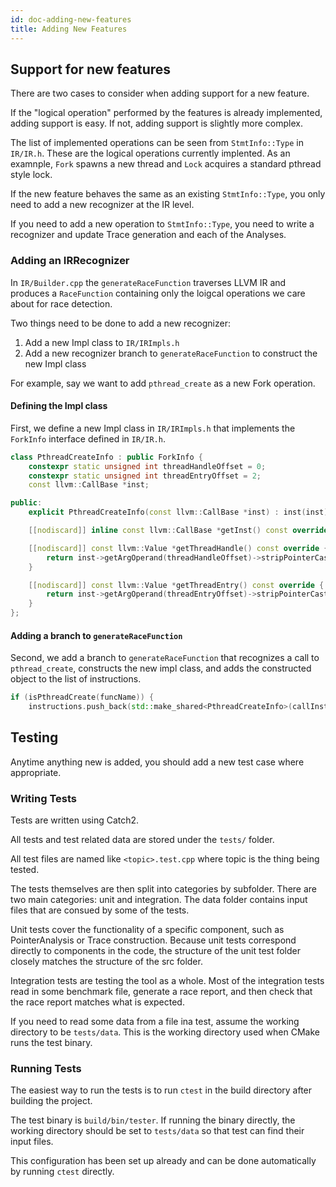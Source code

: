```yaml
---
id: doc-adding-new-features
title: Adding New Features
---
```


## Support for new features

There are two cases to consider when adding support for a new feature.

If the "logical operation" performed by the features is already implemented, adding support is easy. If not, adding support is slightly more complex.

The list of implemented operations can be seen from `StmtInfo::Type` in `IR/IR.h`. These are the logical operations currently implented. As an examnple, `Fork` spawns a new thread and `Lock` acquires a standard pthread style lock.

If the new feature behaves the same as an existing `StmtInfo::Type`, you only need to add a new recognizer at the IR level.

If you need to add a new operation to `StmtInfo::Type`, you need to write a recognizer and update Trace generation and each of the Analyses.

### Adding an IRRecognizer

In `IR/Builder.cpp` the `generateRaceFunction` traverses LLVM IR and produces a `RaceFunction` containing only the loigcal operations we care about for race detection.

Two things need to be done to add a new recognizer:
 1. Add a new Impl class to `IR/IRImpls.h`
 2. Add a new recognizer branch to `generateRaceFunction` to construct the new Impl class

For example, say we want to add `pthread_create` as a new Fork operation.

#### Defining the Impl class

First, we define a new Impl class in `IR/IRImpls.h` that implements the `ForkInfo` interface defined in `IR/IR.h`.

```cpp
class PthreadCreateInfo : public ForkInfo {
    constexpr static unsigned int threadHandleOffset = 0;
    constexpr static unsigned int threadEntryOffset = 2;
    const llvm::CallBase *inst;

public:
    explicit PthreadCreateInfo(const llvm::CallBase *inst) : inst(inst) {}

    [[nodiscard]] inline const llvm::CallBase *getInst() const override { return inst; }

    [[nodiscard]] const llvm::Value *getThreadHandle() const override {
        return inst->getArgOperand(threadHandleOffset)->stripPointerCasts();
    }

    [[nodiscard]] const llvm::Value *getThreadEntry() const override {
        return inst->getArgOperand(threadEntryOffset)->stripPointerCasts();
    }
};
```

#### Adding a branch to `generateRaceFunction`

Second, we add a branch to `generateRaceFunction` that recognizes a call to `pthread_create`, constructs the new impl class, and adds the constructed object to the list of instructions.

```cpp
if (isPthreadCreate(funcName)) {
    instructions.push_back(std::make_shared<PthreadCreateInfo>(callInst));
```

## Testing

Anytime anything new is added, you should add a new test case where appropriate.

### Writing Tests

Tests are written using Catch2.

All tests and test related data are stored under the `tests/` folder.

All test files are named like `<topic>.test.cpp` where topic is the thing being tested.

The tests themselves are then split into categories by subfolder. There are two main categories: unit and integration. The data folder contains input files that are consued by some of the tests.

Unit tests cover the functionality of a specific component, such as PointerAnalysis or Trace construction. Because unit tests correspond directly to components in the code, the structure of the unit test folder closely matches the structure of the src folder.

Integration tests are testing the tool as a whole. Most of the integration tests read in some benchmark file, generate a race report, and then check that the race report matches what is expected.

If you need to read some data from a file ina  test, assume the working directory to be `tests/data`. This is the working directory used when CMake runs the test binary.


### Running Tests

The easiest way to run the tests is to run `ctest` in the build directory after building the project.

The test binary is `build/bin/tester`. If running the binary directly, the working directory should be set to `tests/data` so that test can find their input files.

This configuration has been set up already and can be done automatically by running `ctest` directly.




